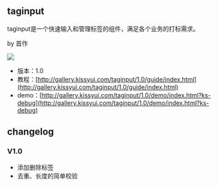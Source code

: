 ## taginput

taginput是一个快速输入和管理标签的组件，满足各个业务的打标需求。

by 首作

![](http://gtms02.alicdn.com/tps/i2/T1imbkFLxXXXbK9Akw-642-284.png_300x300.jpg)

* 版本：1.0
* 教程：[http://gallery.kissyui.com/taginput/1.0/guide/index.html](http://gallery.kissyui.com/taginput/1.0/guide/index.html)
* demo：[http://gallery.kissyui.com/taginput/1.0/demo/index.html?ks-debug](http://gallery.kissyui.com/taginput/1.0/demo/index.html?ks-debug)
 
## changelog
  
### V1.0

* 添加删除标签
* 去重、长度的简单校验
